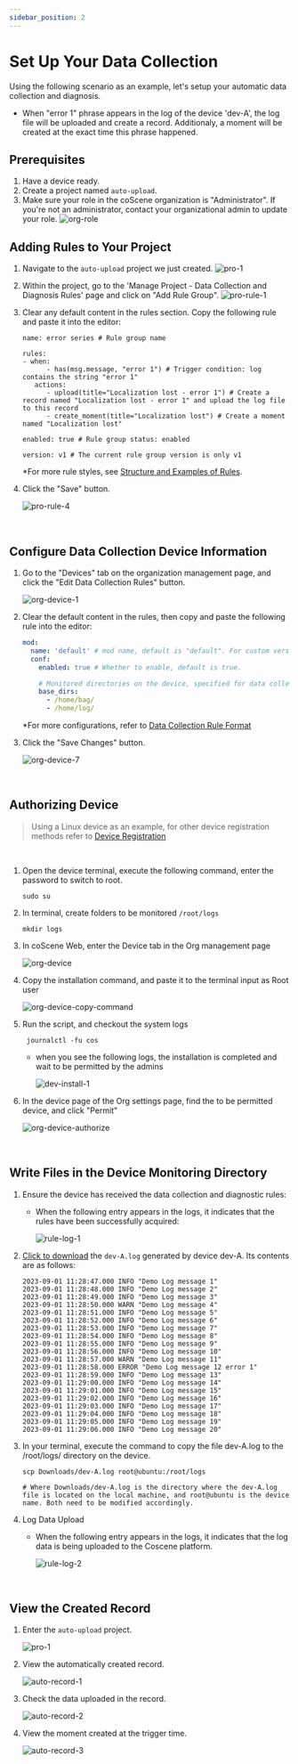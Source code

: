 ```yaml
---
sidebar_position: 2
---
```


# Set Up Your Data Collection

Using the following scenario as an example, let's setup your automatic data collection and diagnosis.

- When "error 1" phrase appears in the log of the device 'dev-A', the log file will be uploaded and create a record. Additionaly, a moment will be created at the exact time this phrase happened.

## Prerequisites

1. Have a device ready.
2. Create a project named `auto-upload`.
3. Make sure your role in the coScene organization is "Administrator". If you're not an administrator, contact your organizational admin to update your role.
   ![org-role](../img/org-role.png)

## Adding Rules to Your Project

1. Navigate to the `auto-upload` project we just created.
   ![pro-1](../img/pro-1.png)
2. Within the project, go to the 'Manage Project - Data Collection and Diagnosis Rules' page and click on "Add Rule Group".
   ![pro-rule-1](../img/pro-rule-1.png)
3. Clear any default content in the rules section. Copy the following rule and paste it into the editor:

   ```
   name: error series # Rule group name

   rules:
   - when:
         - has(msg.message, "error 1") # Trigger condition: log contains the string "error 1"
      actions:
         - upload(title="Localization lost - error 1") # Create a record named "Localization lost - error 1" and upload the log file to this record
         - create_moment(title="Localization lost") # Create a moment named "Localization lost"

   enabled: true # Rule group status: enabled

   version: v1 # The current rule group version is only v1
   ```

   \*For more rule styles, see [Structure and Examples of Rules](./4-manage-rule-group.md).

4. Click the "Save" button.

   ![pro-rule-4](../img/pro-rule-4.png)

<br />

## Configure Data Collection Device Information

1. Go to the "Devices" tab on the organization management page, and click the "Edit Data Collection Rules" button.

   ![org-device-1](../img/org-device-1.png)

2. Clear the default content in the rules, then copy and paste the following rule into the editor:

   ```yaml
   mod:
     name: 'default' # mod name, default is "default". For custom versions, please contact coScene product for more details.
     conf:
       enabled: true # Whether to enable, default is true.

       # Monitored directories on the device, specified for data collection tasks and rule collection in the project
       base_dirs:
         - /home/bag/
         - /home/log/
   ```

   \*For more configurations, refer to [Data Collection Rule Format](./4-manage-rule-group.md)

3. Click the "Save Changes" button.

   ![org-device-7](../img/org-device-7.png)

<br />

## Authorizing Device

> Using a Linux device as an example, for other device registration methods refer to [Device Registration](https://docs.coscene.cn/docs/receipts/device/device-authorize#%E8%AE%BE%E5%A4%87%E6%B3%A8%E5%86%8C)

<br />

1. Open the device terminal, execute the following command, enter the password to switch to root.

   ```
   sudo su
   ```

2. In terminal, create folders to be monitored `/root/logs`

   ```
   mkdir logs
   ```

3. In coScene Web, enter the Device tab in the Org management page

   ![org-device](../img/org-device.png)

4. Copy the installation command, and paste it to the terminal input as Root user

   ![org-device-copy-command](../img/org-device-copy-command.png)

5. Run the script, and checkout the system logs

   ```
    journalctl -fu cos
   ```

   - when you see the following logs, the installation is completed and wait to be permitted by the admins

     ![dev-install-1](../img/dev-install-1.png)

6. In the device page of the Org settings page, find the to be permitted device, and click "Permit"

   ![org-device-authorize](../img/org-device-authorize.png)

<br />

## Write Files in the Device Monitoring Directory

1. Ensure the device has received the data collection and diagnostic rules:

   - When the following entry appears in the logs, it indicates that the rules have been successfully acquired:

     ![rule-log-1](../img/rule-log-1.png)

2. <a href="https://coscene-artifacts-prod.oss-cn-hangzhou.aliyuncs.com/docs/4-recipes/data-diagnosis/dev-A.log.zip" download>Click to download</a> the `dev-A.log` generated by device dev-A. Its contents are as follows:

   ```
   2023-09-01 11:28:47.000 INFO "Demo Log message 1"
   2023-09-01 11:28:48.000 INFO "Demo Log message 2"
   2023-09-01 11:28:49.000 INFO "Demo Log message 3"
   2023-09-01 11:28:50.000 WARN "Demo Log message 4"
   2023-09-01 11:28:51.000 INFO "Demo Log message 5"
   2023-09-01 11:28:52.000 INFO "Demo Log message 6"
   2023-09-01 11:28:53.000 INFO "Demo Log message 7"
   2023-09-01 11:28:54.000 INFO "Demo Log message 8"
   2023-09-01 11:28:55.000 INFO "Demo Log message 9"
   2023-09-01 11:28:56.000 INFO "Demo Log message 10"
   2023-09-01 11:28:57.000 WARN "Demo Log message 11"
   2023-09-01 11:28:58.000 ERROR "Demo Log message 12 error 1"
   2023-09-01 11:28:59.000 INFO "Demo Log message 13"
   2023-09-01 11:29:00.000 INFO "Demo Log message 14"
   2023-09-01 11:29:01.000 INFO "Demo Log message 15"
   2023-09-01 11:29:02.000 INFO "Demo Log message 16"
   2023-09-01 11:29:03.000 INFO "Demo Log message 17"
   2023-09-01 11:29:04.000 INFO "Demo Log message 18"
   2023-09-01 11:29:05.000 INFO "Demo Log message 19"
   2023-09-01 11:29:06.000 INFO "Demo Log message 20"
   ```

3. In your terminal, execute the command to copy the file dev-A.log to the /root/logs/ directory on the device.

   ```
   scp Downloads/dev-A.log root@ubuntu:/root/logs

   # Where Downloads/dev-A.log is the directory where the dev-A.log file is located on the local machine, and root@ubuntu is the device name. Both need to be modified accordingly.
   ```

4. Log Data Upload

   - When the following entry appears in the logs, it indicates that the log data is being uploaded to the Coscene platform.

     ![rule-log-2](../img/rule-log-2.png)

<br />

## View the Created Record

1. Enter the `auto-upload` project.

   ![pro-1](../img/pro-1.png)

2. View the automatically created record.

   ![auto-record-1](../img/auto-record-1.png)

3. Check the data uploaded in the record.

   ![auto-record-2](../img/auto-record-2.png)

4. View the moment created at the trigger time.

   ![auto-record-3](../img/auto-record-3.png)
